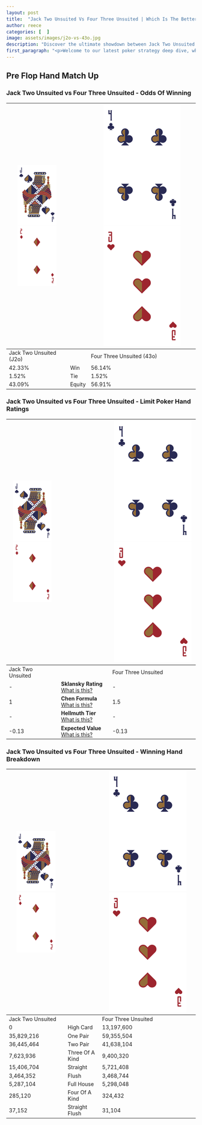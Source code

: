 ```yaml
---
layout: post
title:  "Jack Two Unsuited Vs Four Three Unsuited | Which Is The Better Hand In Poker? A Complete Guide"
author: reece
categories: [  ]
image: assets/images/j2o-vs-43o.jpg
description: "Discover the ultimate showdown between Jack Two Unsuited and Four Three Unsuited in poker! Uncover the odds, strategies, and scenarios where one hand triumphs over the other. Get ready to up your poker game with this thrilling analysis."
first_paragraph: "<p>Welcome to our latest poker strategy deep dive, where we're pitting two distinct hands against each other in a high-stakes showdown: Jack Two Unsuited vs Four Three Unsuited.</p><p>In the dynamic world of poker, every decision counts, and knowing which hand holds the upper hand is key to your success at the table.</p><p>In this article, we'll dissect these two hands, explore the scenarios where one dominates the other, and equip you with the knowledge to make strategic choices that can tip the odds in your favor.</p><p>Get ready to unravel the intriguing dynamics of these poker hands and elevate your game to new heights.</p>"
---
```




[comment]: # (sp0)

## Pre Flop Hand Match Up

<div class="table hand-ratings" markdown="1"> 



### Jack Two Unsuited vs Four Three Unsuited - Odds Of Winning


    
| ![image info](assets/images/hand1/J.png) ![image info](assets/images/hand1/2o.png) |  | ![image info](assets/images/hand2/4.png) ![image info](assets/images/hand2/3o.png) |
| -------- | -------- | -------- |
| Jack Two Unsuited (J2o) |  | Four Three Unsuited (43o) |
| 42.33% | Win | 56.14% |
| 1.52% | Tie | 1.52% |
| 43.09% | Equity | 56.91% |




[comment]: # (sp1)



### Jack Two Unsuited vs Four Three Unsuited - Limit Poker Hand Ratings


    
| ![image info](assets/images/hand1/J.png) ![image info](assets/images/hand1/2o.png) |  | ![image info](assets/images/hand2/4.png) ![image info](assets/images/hand2/3o.png) |
| -------- | -------- | -------- |
| Jack Two Unsuited |  | Four Three Unsuited |
| - | **Sklansky Rating** [What is this?](/sklansky-rating-explained) | - |
| 1 | **Chen Formula** [What is this?](/chen-formula-explained) | 1.5 |
| - | **Hellmuth Tier** [What is this?](/Hellmuth-tier-explained) | - |
| -0.13 | **Expected Value** [What is this?](/expected-value-explained) | -0.13 |




[comment]: # (sp2)



### Jack Two Unsuited vs Four Three Unsuited - Winning Hand Breakdown


    
| ![image info](assets/images/hand1/J.png) ![image info](assets/images/hand1/2o.png) |  | ![image info](assets/images/hand2/4.png) ![image info](assets/images/hand2/3o.png) |
| -------- | -------- | -------- |
| Jack Two Unsuited |  | Four Three Unsuited |
| 0 | High Card | 13,197,600 |
| 35,829,216 | One Pair | 59,355,504 |
| 36,445,464 | Two Pair | 41,638,104 |
| 7,623,936 | Three Of A Kind | 9,400,320 |
| 15,406,704 | Straight | 5,721,408 |
| 3,464,352 | Flush | 3,468,744 |
| 5,287,104 | Full House | 5,298,048 |
| 285,120 | Four Of A Kind | 324,432 |
| 37,152 | Straight Flush | 31,104 |




[comment]: # (sp3)



</div>

[comment]: # (sp4)



[comment]: # (sp5)

